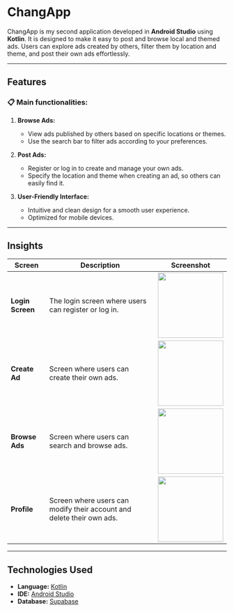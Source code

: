 # ChangApp

ChangApp is my second application developed in **Android Studio** using **Kotlin**. 
It is designed to make it easy to post and browse local and themed ads. 
Users can explore ads created by others, filter them by location and theme, and post their own ads effortlessly.

---

## Features

### 📋 Main functionalities:
1. **Browse Ads:**
   - View ads published by others based on specific locations or themes.
   - Use the search bar to filter ads according to your preferences.

2. **Post Ads:**
   - Register or log in to create and manage your own ads.
   - Specify the location and theme when creating an ad, so others can easily find it.

3. **User-Friendly Interface:**
   - Intuitive and clean design for a smooth user experience.
   - Optimized for mobile devices.

---

## Insights

| Screen             | Description                              | Screenshot                                                                 |
|--------------------|------------------------------------------|----------------------------------------------------------------------------|
| **Login Screen**   | The login screen where users can register or log in. |  <div align="center"><img src="https://github.com/user-attachments/assets/1ace90d9-99a1-4178-9452-c2fa314842e6" width="150" /></div> |
| **Create Ad**     | Screen where users can create their own ads.   |  <div align="center"><img src="https://github.com/user-attachments/assets/c0066a3f-578d-46f9-8d35-7829a42a3825" width="150" /></div>                       |
| **Browse Ads**     | Screen where users can search and browse ads.   |  <div align="center"><img src="https://github.com/user-attachments/assets/e839b7fc-5f30-4d67-a3d8-650727f10e93" width="150" /></div>                       |
| **Profile**     | Screen where users can modify their account and delete their own ads.   |  <div align="center"><img src="https://github.com/user-attachments/assets/55c32172-e810-4162-8de0-873d6781214a" width="150" /></div>                       |
---

## Technologies Used

- **Language:** [Kotlin](https://kotlinlang.org/)
- **IDE:** [Android Studio](https://developer.android.com/studio)
- **Database:** [Supabase](https://supabase.com)
